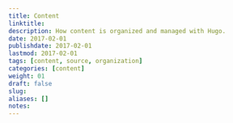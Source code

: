 ```yaml
---
title: Content
linktitle:
description: How content is organized and managed with Hugo.
date: 2017-02-01
publishdate: 2017-02-01
lastmod: 2017-02-01
tags: [content, source, organization]
categories: [content]
weight: 01
draft: false
slug:
aliases: []
notes:
---
```




